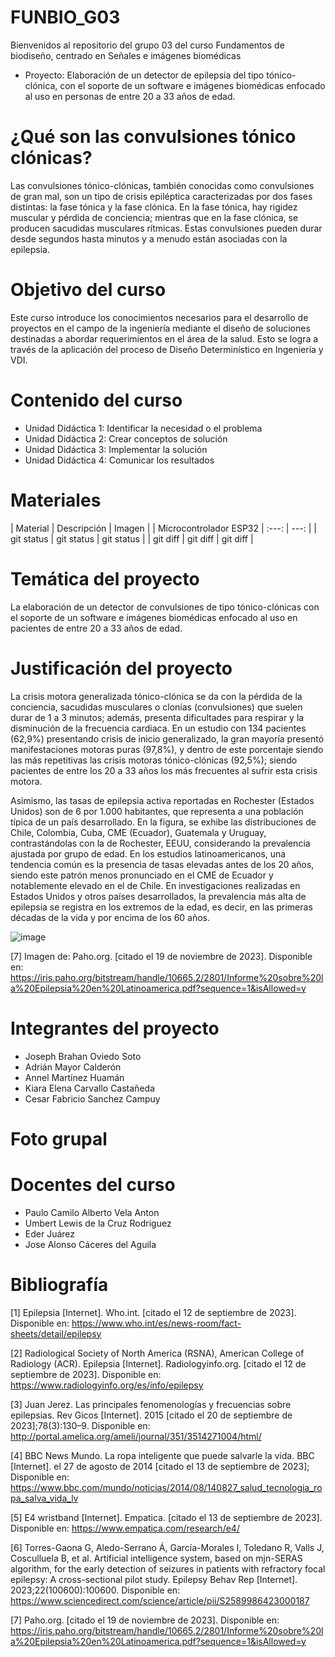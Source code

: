 # FUNBIO_G03
Bienvenidos al repositorio del grupo 03 del curso Fundamentos de biodiseño, centrado en Señales e imágenes biomédicas
+ Proyecto: Elaboración de un detector de epilepsia del tipo tónico-clónica, con el soporte de un software e imágenes biomédicas enfocado al uso en personas de entre 20 a 33 años de edad.

# ¿Qué son las convulsiones tónico clónicas?
Las convulsiones tónico-clónicas, también conocidas como convulsiones de gran mal, son un tipo de crisis epiléptica caracterizadas por dos fases distintas: la fase tónica y la fase clónica. En la fase tónica, hay rigidez muscular y pérdida de conciencia; mientras que en la fase clónica, se producen sacudidas musculares rítmicas. Estas convulsiones pueden durar desde segundos hasta minutos y a menudo están asociadas con la epilepsia.

# Objetivo del curso
Este curso introduce los conocimientos necesarios para el desarrollo de proyectos en el campo de la ingeniería mediante el diseño de soluciones destinadas a abordar requerimientos en el área de la salud. Esto se logra a través de la aplicación del proceso de Diseño Determinístico en Ingeniería y VDI.

# Contenido del curso 
+ Unidad Didáctica 1: Identificar la necesidad o el problema
+ Unidad Didáctica 2: Crear conceptos de solución
+ Unidad Didáctica 3: Implementar la solución
+ Unidad Didáctica 4: Comunicar los resultados

# Materiales
| Material | Descripción | Imagen |
| Microcontrolador ESP32     |     :---:      |          ---: |
| git status   | git status     | git status    |
| git diff     | git diff       | git diff      |

# Temática del proyecto
La elaboración de un detector de convulsiones de tipo tónico-clónicas con el soporte de un software e imágenes biomédicas enfocado al uso en pacientes de entre 20 a 33 años de edad.

# Justificación del proyecto
La crisis motora generalizada tónico-clónica se da con la pérdida de la conciencia, sacudidas musculares o clonías (convulsiones) que suelen durar de 1 a 3 minutos; además, presenta dificultades para respirar y la disminución de la frecuencia cardiaca. En un estudio con 134 pacientes (62,9%) presentando crisis de inicio generalizado, la gran mayoría presentó manifestaciones motoras puras (97,8%), y dentro de este porcentaje siendo las más repetitivas las crisis motoras tónico-clónicas (92,5%); siendo pacientes de entre los 20 a 33 años los más frecuentes al sufrir esta crisis motora. 

Asimismo, las tasas de epilepsia activa reportadas en Rochester (Estados Unidos) son de 6 por 1.000 habitantes, que representa a una población típica de un país desarrollado. En la figura, se exhibe las distribuciones de Chile, Colombia, Cuba, CME (Ecuador), Guatemala y Uruguay, contrastándolas con la de Rochester, EEUU, considerando la prevalencia ajustada por grupo de edad. En los estudios latinoamericanos, una tendencia común es la presencia de tasas elevadas antes de los 20 años, siendo este patrón menos pronunciado en el CME de Ecuador y notablemente elevado en el de Chile. En investigaciones realizadas en Estados Unidos y otros países desarrollados, la prevalencia más alta de epilepsia se registra en los extremos de la edad, es decir, en las primeras décadas de la vida y por encima de los 60 años.

![image](https://github.com/JosephOviedo/Proyecto_de_Funbio/assets/143360320/76619cd9-7b07-4eac-ad94-43035dbe9ce7)

[7] Imagen de: Paho.org. [citado el 19 de noviembre de 2023]. Disponible en: https://iris.paho.org/bitstream/handle/10665.2/2801/Informe%20sobre%20la%20Epilepsia%20en%20Latinoamerica.pdf?sequence=1&isAllowed=y


# Integrantes del proyecto
+ Joseph Brahan Oviedo Soto
+ Adrián Mayor Calderón
+ Annel Martínez Huamán
+ Kiara Elena Carvallo Castañeda
+ Cesar Fabricio Sanchez Campuy

# Foto grupal

# Docentes del curso
- Paulo Camilo Alberto Vela Anton
- Umbert Lewis de la Cruz Rodriguez
- Eder Juárez
- Jose Alonso Cáceres del Aguila

# Bibliografía
[1] Epilepsia [Internet]. Who.int. [citado el 12 de septiembre de 2023]. Disponible en: https://www.who.int/es/news-room/fact-sheets/detail/epilepsy

[2] Radiological Society of North America (RSNA), American College of Radiology (ACR). Epilepsia [Internet]. Radiologyinfo.org. [citado el 12 de septiembre de 2023]. Disponible en: https://www.radiologyinfo.org/es/info/epilepsy

[3] Juan Jerez. Las principales fenomenologías y frecuencias sobre epilepsias. Rev Gicos [Internet]. 2015 [citado el 20 de septiembre de 2023];78(3):130–9. Disponible en: http://portal.amelica.org/ameli/journal/351/3514271004/html/

[4] BBC News Mundo. La ropa inteligente que puede salvarle la vida. BBC [Internet]. el 27 de agosto de 2014 [citado el 13 de septiembre de 2023]; Disponible en: https://www.bbc.com/mundo/noticias/2014/08/140827_salud_tecnologia_ropa_salva_vida_lv

[5] E4 wristband [Internet]. Empatica. [citado el 13 de septiembre de 2023]. Disponible en: https://www.empatica.com/research/e4/

[6] Torres-Gaona G, Aledo-Serrano Á, García-Morales I, Toledano R, Valls J, Cosculluela B, et al. Artificial intelligence system, based on mjn-SERAS algorithm, for the early detection of seizures in patients with refractory focal epilepsy: A cross-sectional pilot study. Epilepsy Behav Rep [Internet]. 2023;22(100600):100600. Disponible en: https://www.sciencedirect.com/science/article/pii/S2589986423000187

[7] Paho.org. [citado el 19 de noviembre de 2023]. Disponible en: https://iris.paho.org/bitstream/handle/10665.2/2801/Informe%20sobre%20la%20Epilepsia%20en%20Latinoamerica.pdf?sequence=1&isAllowed=y
